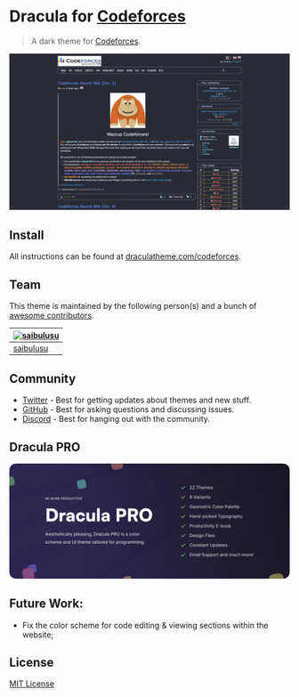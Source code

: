 # Dracula for [Codeforces](https://codeforces.com)

> A dark theme for [Codeforces](https://codeforces.com).

![Screenshot](./screenshot.png)

## Install

All instructions can be found at [draculatheme.com/codeforces](https://draculatheme.com/codeforces).

## Team

This theme is maintained by the following person(s) and a bunch of [awesome contributors](https://github.com/dracula/codeforces/graphs/contributors).

| [![saibulusu](https://github.com/saibulusu.png?size=100)](https://github.com/saibulusu) |
| --------------------------------------------------------------------------------------- |
| [saibulusu](https://github.com/saibulusu)                                               |

## Community

- [Twitter](https://twitter.com/draculatheme) - Best for getting updates about themes and new stuff.
- [GitHub](https://github.com/dracula/dracula-theme/discussions) - Best for asking questions and discussing issues.
- [Discord](https://draculatheme.com/discord-invite) - Best for hanging out with the community.

## Dracula PRO

[![Dracula PRO](./.github/dracula-pro.png)](https://draculatheme.com/pro)

## Future Work:

- Fix the color scheme for code editing & viewing sections within the website;

## License

[MIT License](./LICENSE)
